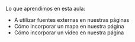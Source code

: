 Lo que aprendimos en esta aula:

- A utilizar fuentes externas en nuestras páginas
- Cómo incorporar un mapa en nuestra página
- Cómo incorporar un video en nuestra página